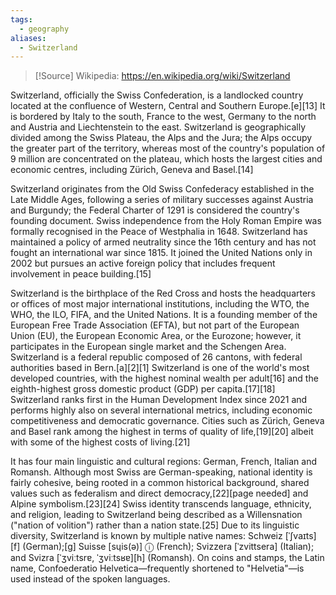 ```yaml
---
tags:
  - geography
aliases:
  - Switzerland
---
```

>[!Source]
>Wikipedia: https://en.wikipedia.org/wiki/Switzerland

Switzerland, officially the Swiss Confederation, is a landlocked country located at the confluence of Western, Central and Southern Europe.[e][13] It is bordered by Italy to the south, France to the west, Germany to the north and Austria and Liechtenstein to the east. Switzerland is geographically divided among the Swiss Plateau, the Alps and the Jura; the Alps occupy the greater part of the territory, whereas most of the country's population of 9 million are concentrated on the plateau, which hosts the largest cities and economic centres, including Zürich, Geneva and Basel.[14]

Switzerland originates from the Old Swiss Confederacy established in the Late Middle Ages, following a series of military successes against Austria and Burgundy; the Federal Charter of 1291 is considered the country's founding document. Swiss independence from the Holy Roman Empire was formally recognised in the Peace of Westphalia in 1648. Switzerland has maintained a policy of armed neutrality since the 16th century and has not fought an international war since 1815. It joined the United Nations only in 2002 but pursues an active foreign policy that includes frequent involvement in peace building.[15]

Switzerland is the birthplace of the Red Cross and hosts the headquarters or offices of most major international institutions, including the WTO, the WHO, the ILO, FIFA, and the United Nations. It is a founding member of the European Free Trade Association (EFTA), but not part of the European Union (EU), the European Economic Area, or the Eurozone; however, it participates in the European single market and the Schengen Area. Switzerland is a federal republic composed of 26 cantons, with federal authorities based in Bern.[a][2][1] Switzerland is one of the world's most developed countries, with the highest nominal wealth per adult[16] and the eighth-highest gross domestic product (GDP) per capita.[17][18] Switzerland ranks first in the Human Development Index since 2021 and performs highly also on several international metrics, including economic competitiveness and democratic governance. Cities such as Zürich, Geneva and Basel rank among the highest in terms of quality of life,[19][20] albeit with some of the highest costs of living.[21]

It has four main linguistic and cultural regions: German, French, Italian and Romansh. Although most Swiss are German-speaking, national identity is fairly cohesive, being rooted in a common historical background, shared values such as federalism and direct democracy,[22][page needed] and Alpine symbolism.[23][24] Swiss identity transcends language, ethnicity, and religion, leading to Switzerland being described as a Willensnation ("nation of volition") rather than a nation state.[25] Due to its linguistic diversity, Switzerland is known by multiple native names: Schweiz [ˈʃvaɪts][f] (German);[g] Suisse [sɥis(ə)] ⓘ (French); Svizzera [ˈzvittsera] (Italian); and Svizra [ˈʒviːtsrɐ, ˈʒviːtsʁɐ][h] (Romansh). On coins and stamps, the Latin name, Confoederatio Helvetica—frequently shortened to "Helvetia"—is used instead of the spoken languages. 